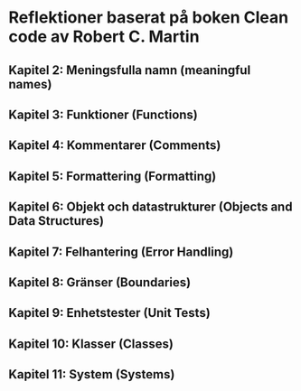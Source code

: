 # Reflektioner baserat på boken Clean code av Robert C. Martin

## Kapitel 2: Meningsfulla namn (meaningful names)
## Kapitel 3: Funktioner (Functions)
## Kapitel 4: Kommentarer (Comments)
## Kapitel 5: Formattering (Formatting)
## Kapitel 6: Objekt och datastrukturer (Objects and Data Structures)
## Kapitel 7: Felhantering (Error Handling)
## Kapitel 8: Gränser (Boundaries)
## Kapitel 9: Enhetstester (Unit Tests)
## Kapitel 10: Klasser (Classes)
## Kapitel 11: System (Systems)

